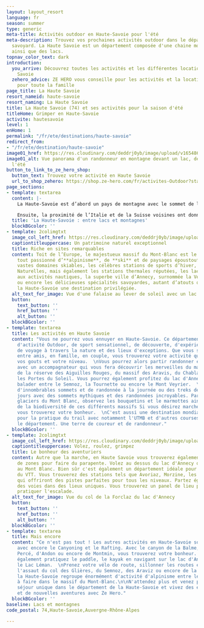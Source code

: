 ```yaml
---
layout: layout_resort
language: fr
season: summer
type: generic
meta-title: Activités outdoor en Haute-Savoie pour l'été
meta-description: Trouvez vos prochaines activités outdoor dans le département haut
  savoyard. La Haute Savoie est un département composée d'une chaine montagneuse incroyable
  ainsi que des lacs.
topnav_color_text: dark
introduction:
  you_arrive: Découvrez toutes les activités et les différentes locations en Haute
    Savoie
  zehero_advice: ZE HERO vous conseille pour les activités et la location des équipements
    pour toute la famille
page_title: La Haute Savoie
resort_nameid: haute-savoie
resort_naming: La Haute Savoie
title: La Haute Savoie (74) et ses activités pour la saison d'été
titleHome: Grimper en Haute-Savoie
activite: hautesavoie
level: 1
enHome: 1
permalink: "/fr/ete/destinations/haute-savoie"
redirect_from:
- "/fr/ete/destination/haute-savoie"
image01_href: https://res.cloudinary.com/deddrj0yb/image/upload/v1654869584/website/summer/PXL_20220522_102041361.jpg
image01_alt: Vue panorama d'un randonneur en montagne devant un lac, des montagnes
  l'été
button_to_link_to_ze_hero_shop:
  button_text: Trouvez votre activité en Haute Savoie
  url_to_shop_zehero: https://shop.ze-hero.com/fr/activites-Outdoor?station=Haute+Savoie+%2874%29&calessonstype=all&catypegenderlistsummer=all&calessonsactivitytype=all&start-date=12%2F12%2F2021
page_sections:
- template: textarea
  content: |-
    La Haute-Savoie est d’abord un pays de montagne avec le sommet de l’Europe, le Mont-Blanc, régnant majestueusement du haut de ses 4810 mètres. C’est aussi un département où, petit à petit, l’eau a dessiné de grandes et profondes vallées creusant délicatement les abords des massifs aux noms typiques (Aravis, Bauges, Bornes…) rendus accessibles hiver comme été pour le plus grand plaisir des vacanciers et des haut-savoyards.

    Ensuite, la proximité de l’Italie et de la Suisse voisines ont donné à cette région un peu du charme délicat qui construisent son caractère, sa spécificité et son authenticité : Annecy, le Genevois et les Aravis, le Pays du Mont-Blanc-Grand Massif, le lac Leman et les portes du soleil.
  title: 'La Haute-Savoie : entre lacs et montagnes'
  blockBGcolor: ''
- template: 2colimgtxt
  image_col_left_href: https://res.cloudinary.com/deddrj0yb/image/upload/v1643015413/website/summer/clemence-bergougnoux-AJkNPizwyAo-unsplash_nelgjc.jpg
  captiontitleuppercase: Un patrimoine naturel exceptionnel
  title: Riche en sites remarquables
  content: Toit de l’Europe, le majestueux massif du Mont-Blanc est le paradis de
    tout passionné d’**alpinisme**, de **ski** et de paysages époustouflants. Les
    vastes domaines skiables, les célèbres stations de sports d’hiver, les Réserves
    Naturelles, mais également les stations thermales réputées, les lacs propices
    aux activités nautiques, la superbe ville d’Annecy, surnommée la Venise des Alpes
    ou encore les délicieuses spécialités savoyardes, autant d’atouts qui font de
    la Haute-Savoie une destination privilégiée.
  alt_text_for_image: Vue d'une falaise au lever de soleil avec un lac devant en montagne
  button:
    text_button: ''
    href_button: ''
    alt_button: ''
  blockBGcolor: ''
- template: textarea
  title: Les activités en Haute Savoie
  content: "Vous ne pourrez vous ennuyer en Haute-Savoie. Ce département est un paradis
    d'activité Outdoor, de sport sensationnel, de découverte, d'expérience nouvelle
    de voyage à travers la nature et des lieux d'exceptions. Que vous soyez seul,
    entre amis, en famille, en couple, vous trouverez votre activité quelque soit
    vos gouts et votre niveau.  \nVous pourrez alors partir randonner en montagne
    avec un accompagnateur qui vous fera découvrir les merveilles du massif du Mont-Blanc,
    de la réserve des Aiguilles Rouges, du massif des Aravis, du Chablais ainsi que
    les Portes du Soleil. Vous pourrez également profitez du lac d'Annecy et de vous
    balader entre le Semnoz, la Tournette ou encore le Mont Veyrier.  \nVous retrouvez
    d'innombrables sommets et de randonnée à la journée ou des treks de plusieurs
    jours avec des sommets mythiques et des randonnées incroyables. Partez sous les
    glaciers du Mont Blanc, observez les bouquetins et le marmottes ainsi que la richesse
    de la biodiversité de ces différents massifs Si vous désirez marcher ou courir,
    vous trouverez votre bonheur.  \nC'est aussi une destination mondialement connue
    pour la pratique du trail avec notamment l'UTMB et d'autres courses dans tout
    le département. Une terre de coureur et de randonneur."
  blockBGcolor: ''
- template: 2colimgtxt
  image_col_left_href: https://res.cloudinary.com/deddrj0yb/image/upload/v1643015412/website/summer/aurelien-krier-pwyueOgekMM-unsplash_fofpwu.jpg
  captiontitleuppercase: Volez, roulez, grimpez
  title: Le bonheur des aventuriers
  content: Autre que la marche, en Haute Savoie vous trouverez également énormément
    de zones pour faire du parapente. Volez au dessus du lac d'Annecy ou encore face
    au Mont Blanc. Bien sûr c'est également un département idéale pour la pratique
    du VTT. Vous trouverez des stations tels que Avoriaz, Morzine, les Gets, La Clusaz
    qui offriront des pistes parfaites pour tous les niveaux. Partez également grimper
    des voies dans des lieux uniques. Vous trouverez un panel de lieu parfait pour
    pratiquer l'escalade.
  alt_text_for_image: Vue du col de la Forclaz du lac d'Annecy
  button:
    text_button: ''
    href_button: ''
    alt_button: ''
  blockBGcolor: ''
- template: textarea
  title: Mais encore
  content: "Ce n'est pas tout ! Les autres activités en Haute-Savoie sont encore nombreuses,
    avec encore le Canyoning et le Rafting. Avec le canyon de la Balme, de la Pointe
    Percé, d'Andon ou encore de Montmin, vous trouverez votre bonheur. Vous pourrez
    également pratiquez le paddle, le kayak en navigant sur le lac d'Annecy ou encore
    le Lac Léman.  \nPrenez votre vélo de route, sillonner les routes et partez à
    l'assaut du col des Glières, du Semnoz, des Araviz ou encore de la Colombière.\n\nEvidement,
    la Haute-Savoie regroupe énormément d'activité d'alpinisme entre les courses incroyables
    à faire dans le massif du Mont-Blanc.\n\nN'attendez plus et venez profiter d'un
    séjour unique dans le département de la Haute-Savoie et vivez des expériences
    et de nouvelles aventures avec Ze Hero."
  blockBGcolor: ''
baseline: Lacs et montagnes
code_postal: 74,Haute-Savoie,Auvergne-Rhône-Alpes

---
```

